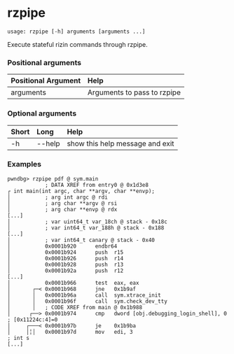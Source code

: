 <!-- THIS PART OF THIS FILE IS AUTOGENERATED. DO NOT MODIFY IT. See scripts/generate-docs.sh -->
# rzpipe

```text
usage: rzpipe [-h] arguments [arguments ...]

```

Execute stateful rizin commands through rzpipe.
### Positional arguments

|Positional Argument|Help|
| :--- | :--- |
|arguments|Arguments to pass to rzpipe|

### Optional arguments

|Short|Long|Help|
| :--- | :--- | :--- |
|-h|--help|show this help message and exit|

### Examples
```text
pwndbg> rzpipe pdf @ sym.main
            ; DATA XREF from entry0 @ 0x1d3e8
┌ int main(int argc, char **argv, char **envp);
│           ; arg int argc @ rdi
│           ; arg char **argv @ rsi
│           ; arg char **envp @ rdx
[...]
│           ; var uint64_t var_18ch @ stack - 0x18c
│           ; var int64_t var_188h @ stack - 0x188
[...]
│           ; var int64_t canary @ stack - 0x40
│           0x0001b920      endbr64
│           0x0001b924      push  r15
│           0x0001b926      push  r14
│           0x0001b928      push  r13
│           0x0001b92a      push  r12
[...]
│           0x0001b966      test  eax, eax
│       ┌─< 0x0001b968      jne   0x1b9af
│       │   0x0001b96a      call  sym.xtrace_init
│       │   0x0001b96f      call  sym.check_dev_tty
│       │   ; CODE XREF from main @ 0x1b988
│      ┌──> 0x0001b974      cmp   dword [obj.debugging_login_shell], 0 ; [0x11224c:4]=0
│     ┌───< 0x0001b97b      je    0x1b9ba
│     │╎│   0x0001b97d      mov   edi, 3                               ; int s
[...]
```

<!-- END OF AUTOGENERATED PART. Do not modify this line or the line below, they mark the end of the auto-generated part of the file. If you want to extend the documentation in a way which cannot easily be done by adding to the command help description, write below the following line. -->
<!-- ------------\>8---- ----\>8---- ----\>8------------ -->
